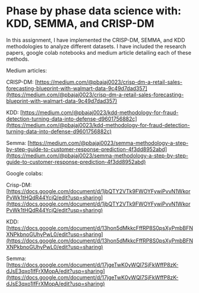 # Phase by phase data science with: KDD, SEMMA, and CRISP-DM


In this assignment, I have implemented the CRISP-DM, SEMMA, and KDD methodologies to analyze different datasets. I have included the research papers, google colab notebooks and medium article detailing each of these methods.

Medium articles:

CRISP-DM: [https://medium.com/@pbajaj0023/crisp-dm-a-retail-sales-forecasting-blueprint-with-walmart-data-9c49d7dad357](https://medium.com/@pbajaj0023/crisp-dm-a-retail-sales-forecasting-blueprint-with-walmart-data-9c49d7dad357)

KDD: [https://medium.com/@pbajaj0023/kdd-methodology-for-fraud-detection-turning-data-into-defense-d9601756882c](https://medium.com/@pbajaj0023/kdd-methodology-for-fraud-detection-turning-data-into-defense-d9601756882c)

Semma: [https://medium.com/@pbajaj0023/semma-methodology-a-step-by-step-guide-to-customer-response-prediction-4f3dd8952abd](https://medium.com/@pbajaj0023/semma-methodology-a-step-by-step-guide-to-customer-response-prediction-4f3dd8952abd)

Google colabs:

Crisp-DM: [https://docs.google.com/document/d/1jbQTY2VTk9FWOYFywiPvvN1WkorPvWk1tHQdR44YcjQ/edit?usp=sharing](https://docs.google.com/document/d/1jbQTY2VTk9FWOYFywiPvvN1WkorPvWk1tHQdR44YcjQ/edit?usp=sharing)

KDD: [https://docs.google.com/document/d/13hon5dMkkcFffRP8S0psXyPmbBFNXNPkbnoGUhyPwL0/edit?usp=sharing](https://docs.google.com/document/d/13hon5dMkkcFffRP8S0psXyPmbBFNXNPkbnoGUhyPwL0/edit?usp=sharing)

Semma: [https://docs.google.com/document/d/17jgeTwK0yWQI7SjFkWffP8zK-dJsE3qxo1lfFrXMopA/edit?usp=sharing](https://docs.google.com/document/d/17jgeTwK0yWQI7SjFkWffP8zK-dJsE3qxo1lfFrXMopA/edit?usp=sharing)

